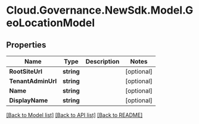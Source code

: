 # Cloud.Governance.NewSdk.Model.GeoLocationModel
## Properties

Name | Type | Description | Notes
------------ | ------------- | ------------- | -------------
**RootSiteUrl** | **string** |  | [optional] 
**TenantAdminUrl** | **string** |  | [optional] 
**Name** | **string** |  | [optional] 
**DisplayName** | **string** |  | [optional] 

[[Back to Model list]](../README.md#documentation-for-models) [[Back to API list]](../README.md#documentation-for-api-endpoints) [[Back to README]](../README.md)

